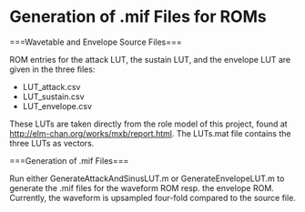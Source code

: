 Generation of .mif Files for ROMs
=================================


===Wavetable and Envelope Source Files===

ROM entries for the attack LUT, the sustain LUT, and the envelope LUT are given in the three files:

* LUT_attack.csv
* LUT_sustain.csv
* LUT_envelope.csv

These LUTs are taken directly from the role model of this project, found at http://elm-chan.org/works/mxb/report.html. The LUTs.mat file contains the three LUTs as vectors.

===Generation of .mif Files===

Run either GenerateAttackAndSinusLUT.m or GenerateEnvelopeLUT.m to generate the .mif files for the waveform ROM resp. the envelope ROM. Currently, the waveform is upsampled four-fold compared to the source file.
